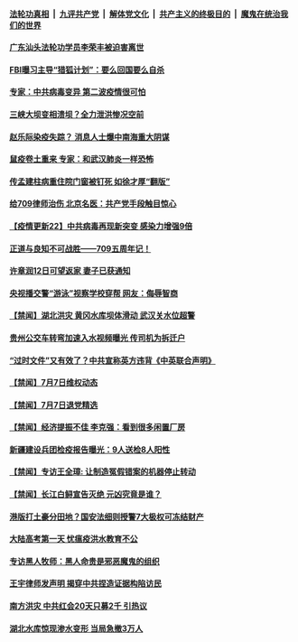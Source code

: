

####  [法轮功真相](../../../../basic/blob/master/README.md?t=07081531) &nbsp;|&nbsp; [九评共产党](../../../../9ping.md/blob/master/README.md?t=07081531) &nbsp;|&nbsp; [解体党文化](../../../../jtdwh.md/blob/master/README.md?t=07081531)  &nbsp;|&nbsp; [共产主义的终极目的](../../../../gczydzjmd.md/blob/master/README.md?t=07081531) &nbsp;|&nbsp; [魔鬼在统治我们的世界](../../../../mgztzwmdsj.md/blob/master/README.md?t=07081531) 

#### [广东汕头法轮功学员李荣丰被迫害离世](../pages/prog204/a102888726.md?t=07081531) 


#### [FBI曝习主导“猎狐计划”：要么回国要么自杀](../pages/prog204/a102888646.md?t=07081531) 

#### [专家：中共病毒变异 第二波疫情很可怕](../pages/prog204/a102888638.md?t=07081531) 

#### [三峡大坝变相溃坝？全力泄洪惨况空前](../pages/prog204/a102888632.md?t=07081531) 

#### [赵乐际染疫失踪？ 消息人士爆中南海重大阴谋](../pages/prog204/a102888603.md?t=07081531) 

#### [鼠疫卷土重来 专家：和武汉肺炎一样恐怖](../pages/prog204/a102888580.md?t=07081531) 


#### [传孟建柱病重住院门窗被钉死 如徐才厚“翻版”](../pages/prog204/a102888511.md?t=07081531) 

#### [给709律师治伤 北京名医：共产党手段触目惊心](../pages/prog204/a102888462.md?t=07081531) 

#### [【疫情更新22】中共病毒再现新突变 感染力增强9倍](../pages/prog204/a102886813.md?t=07081531) 

#### [正道与良知不可战胜——709五周年记！](../pages/prog204/a102888434.md?t=07081531) 


#### [许章润12日可望返家 妻子已获通知](../pages/prog204/a102888178.md?t=07081531) 

#### [央视播交警“游泳”视察学校穿帮 网友：侮辱智商](../pages/prog204/a102888326.md?t=07081531) 

#### [【禁闻】湖北洪灾 黄冈水库坝体滑动 武汉关水位超警](../pages/prog204/a102888383.md?t=07081531) 

#### [贵州公交车转弯加速入水视频曝光 传司机为拆迁户](../pages/prog204/a102888192.md?t=07081531) 

#### [“过时文件”又有效了？中共宣称英方违背《中英联合声明》](../pages/prog204/a102888237.md?t=07081531) 

#### [【禁闻】7月7日维权动态](../pages/prog204/a102888307.md?t=07081531) 

#### [【禁闻】7月7日退党精选](../pages/prog204/a102888318.md?t=07081531) 

#### [【禁闻】经济提振不佳 李克强：看到很多闲置厂房](../pages/prog204/a102888275.md?t=07081531) 

#### [新疆建设兵团检疫报告曝光：9人送检8人阳性](../pages/prog204/a102888264.md?t=07081531) 

#### [【禁闻】专访王全璋: 让制造冤假错案的机器停止转动](../pages/prog204/a102888255.md?t=07081531) 

#### [【禁闻】长江白鲟宣告灭绝 元凶究竟是谁？](../pages/prog204/a102888209.md?t=07081531) 

#### [港版打土豪分田地？国安法细则授警7大极权可冻结财产](../pages/prog204/a102888132.md?t=07081531) 

#### [大陆高考第一天 忧瘟疫洪水教育不公](../pages/prog204/a102888100.md?t=07081531) 

#### [专访黑人牧师：黑人命贵是邪恶魔鬼的组织](../pages/prog204/a102888040.md?t=07081531) 

#### [王宇律师发声明 揭穿中共捏造证据构陷访民](../pages/prog204/a102887965.md?t=07081531) 

#### [南方洪灾 中共红会20天只募2千 引热议](../pages/prog204/a102887948.md?t=07081531) 

#### [湖北水库惊现渗水变形 当局急撤3万人](../pages/prog204/a102887938.md?t=07081531) 

